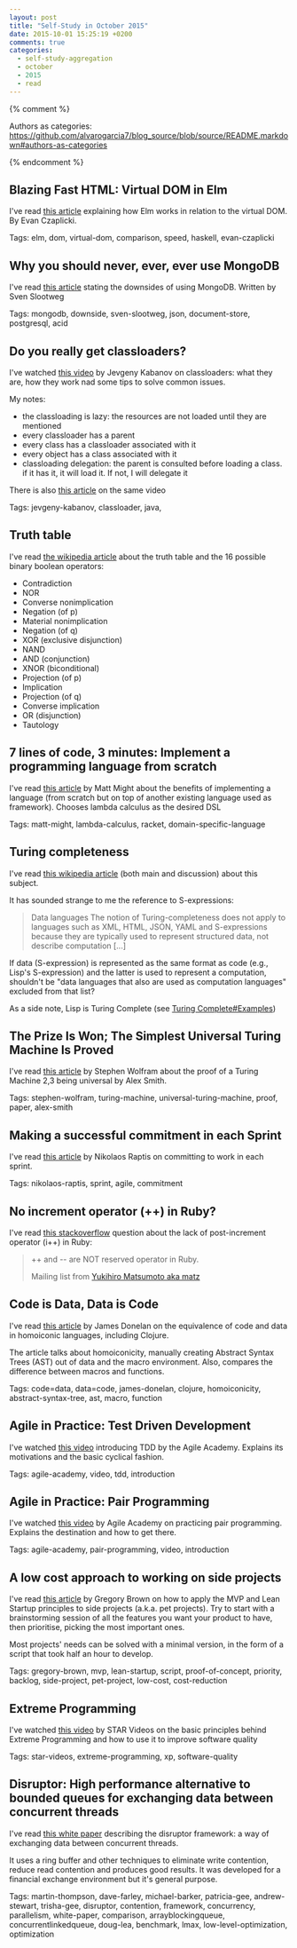 ```yaml
---
layout: post
title: "Self-Study in October 2015"
date: 2015-10-01 15:25:19 +0200
comments: true
categories: 
  - self-study-aggregation
  - october
  - 2015
  - read
---
```


{% comment %}  

Authors as categories: https://github.com/alvarogarcia7/blog_source/blob/source/README.markdown#authors-as-categories

{% endcomment %}

## Blazing Fast HTML: Virtual DOM in Elm

I've read [this article][elm-blazing-fast-html] explaining how Elm works in relation to the virtual DOM. By Evan Czaplicki.

Tags: elm, dom, virtual-dom, comparison, speed, haskell, evan-czaplicki

[elm-blazing-fast-html]: http://elm-lang.org/blog/blazing-fast-html

## Why you should never, ever, ever use MongoDB

I've read [this article][never-use-mongodb] stating the downsides of using MongoDB. Written by Sven Slootweg

Tags: mongodb, downside, sven-slootweg, json, document-store, postgresql, acid

[never-use-mongodb]: http://cryto.net/~joepie91/blog/2015/07/19/why-you-should-never-ever-ever-use-mongodb/
[design-by-contract-unam]: http://www.revista.unam.mx/vol.4/num5/art11/sep_art11.pdf

## Do you really get classloaders?

I've watched [this video][really-get-classloaders] by Jevgeny Kabanov on classloaders: what they are, how they work nad some tips to solve common issues.

My notes:

  * the classloading is lazy: the resources are not loaded until they are mentioned
  * every classloader has a parent
  * every class has a classloader associated with it
  * every object has a class associated with it
  * classloading delegation: the parent is consulted before loading a class. if it has it, it will load it. If not, I will delegate it

There is also [this article][comments-on-classloaders] on the same video

Tags: jevgeny-kabanov, classloader, java, 

[really-get-classloaders]: http://zeroturnaround.com/rebellabs/rebel-labs-tutorial-do-you-really-get-classloaders/
[comments-on-classloaders]: http://www.javaworld.com/article/2074396/core-java/javaone-2011--do-you-really-get-classloaders-.html
## Truth table

I've read [the wikipedia article][truth-table-wiki] about the truth table and the 16 possible binary boolean operators:

  * Contradiction
  * NOR
  * Converse nonimplication
  * Negation (of p)
  * Material nonimplication
  * Negation (of q)
  * XOR (exclusive disjunction)
  * NAND
  * AND (conjunction)
  * XNOR (biconditional)
  * Projection (of p)
  * Implication
  * Projection (of q)
  * Converse implication
  * OR (disjunction)
  * Tautology

[truth-table-wiki]: https://en.wikipedia.org/wiki/Truth_table

## 7 lines of code, 3 minutes: Implement a programming language from scratch

I've read [this article][implemeting-language] by Matt Might about the benefits of implementing a language (from scratch but on top of another existing language used as framework). Chooses lambda calculus as the desired DSL

Tags: matt-might, lambda-calculus, racket, domain-specific-language

[implemeting-language]: http://matt.might.net/articles/implementing-a-programming-language/



## Turing completeness

I've read [this wikipedia article][turing-completeness] (both main and discussion) about this subject. 

It has sounded strange to me the reference to S-expressions:

> Data languages
The notion of Turing-completeness does not apply to languages such as XML, HTML, JSON, YAML and S-expressions because they are typically used to represent structured data, not describe computation [...]

If data (S-expression) is represented as the same format as code (e.g., Lisp's S-expression) and the latter is used to represent a computation, shouldn't be "data languages that also are used as computation languages" excluded from that list?

As a side note, Lisp is Turing Complete (see [Turing Complete#Examples][turing-complete-examples])

[turing-complete-examples]: https://en.wikipedia.org/wiki/Turing_completeness#Examples

[turing-completeness]: https://en.wikipedia.org/wiki/Turing_completeness

## The Prize Is Won; The Simplest Universal Turing Machine Is Proved

I've read [this article][simplest-universal-turing-machine] by Stephen Wolfram about the proof of a Turing Machine 2,3 being universal by Alex Smith.

Tags: stephen-wolfram, turing-machine, universal-turing-machine, proof, paper, alex-smith

[simplest-universal-turing-machine]: http://blog.wolfram.com/2007/10/24/the-prize-is-won-the-simplest-universal-turing-machine-is-proved/?year=2007&monthnum=10

## Making a successful commitment in each Sprint

I've read [this article][commitment-each-spring] by Nikolaos Raptis on committing to work in each sprint.

Tags: nikolaos-raptis, sprint, agile, commitment

[commitment-each-spring]: http://succeeding-with-agile.blogspot.com/2015/07/making-successful-commitment-in-each.html

## No increment operator (++) in Ruby?

I've read [this stackoverflow][increment-operator-ruby] question about the lack of post-increment operator (i++) in Ruby:

> ++ and -- are NOT reserved operator in Ruby.
>
> Mailing list from [Yukihiro Matsumoto aka matz](http://blade.nagaokaut.ac.jp/cgi-bin/scat.rb/ruby/ruby-talk/2710)

[increment-operator-ruby]: http://stackoverflow.com/questions/3717519/no-increment-operator-in-ruby

## Code is Data, Data is Code

I've read [this article][code-is-data-is-code-donelan] by James Donelan on the equivalence of code and data in homoiconic languages, including Clojure.

The article talks about homoiconicity, manually creating Abstract Syntax Trees (AST) out of data and the macro environment. Also, compares the difference between macros and functions.

Tags: code=data, data=code, james-donelan, clojure, homoiconicity, abstract-syntax-tree, ast, macro, function

[code-is-data-is-code-donelan]: http://blogs.mulesoft.com/dev/news-dev/code-is-data-data-is-code/

## Agile in Practice: Test Driven Development

I've watched [this video][agile-practice-tdd] introducing TDD by the Agile Academy. Explains its motivations and the basic cyclical fashion.

Tags: agile-academy, video, tdd, introduction

[agile-practice-tdd]: https://www.youtube.com/watch?v=uGaNkTahrIw

## Agile in Practice: Pair Programming

I've watched [this video][agile-practice-pair-programming] by Agile Academy on practicing pair programming. Explains the destination and how to get there.

Tags: agile-academy, pair-programming, video, introduction

[agile-practice-pair-programming]: https://www.youtube.com/watch?v=ET3Q6zNK3Io

## A low cost approach to working on side projects

I've read [this article][low-cost-side-projects] by Gregory Brown on how to apply the MVP and Lean Startup principles to side projects (a.k.a. pet projects). Try to start with a brainstorming session of all the features you want your product to have, then prioritise, picking the most important ones.

Most projects' needs can be solved with a minimal version, in the form of a script that took half an hour to develop.

Tags: gregory-brown, mvp, lean-startup, script, proof-of-concept, priority, backlog, side-project, pet-project, low-cost, cost-reduction

[low-cost-side-projects]: https://practicingruby.com/articles/low-cost-approach-to-side-projects

## Extreme Programming

I've watched [this video][star-xp] by STAR Videos on the basic principles behind Extreme Programming and how to use it to improve software quality

Tags: star-videos, extreme-programming, xp, software-quality

[star-xp]: https://www.youtube.com/watch?v=kFM2Vcu-BRo

## Disruptor: High performance alternative to bounded queues for exchanging data between concurrent threads

I've read [this white paper][white-paper-disruptor] describing the disruptor framework: a way of exchanging data between concurrent threads.

It uses a ring buffer and other techniques to eliminate write contention, reduce read contention and produces good results. It was developed for a financial exchange environment but it's general purpose.

Tags: martin-thompson, dave-farley, michael-barker, patricia-gee, andrew-stewart, trisha-gee, disruptor, contention, framework, concurrency, parallelism, white-paper, comparison, arrayblockingqueue, concurrentlinkedqueue, doug-lea, benchmark, lmax, low-level-optimization, optimization

[white-paper-disruptor]: http://lmax-exchange.github.io/disruptor/files/Disruptor-1.0.pdf

